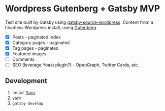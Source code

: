 # Wordpress Gutenberg + Gatsby MVP

Test site built by Gatsby using [gatsby-source-wordpress](https://github.com/gatsbyjs/gatsby/tree/master/packages/gatsby-source-wordpress). Content from a headless Wordpress install, using [Gutenberg](https://wordpress.org/gutenberg/).

- [x] Posts - paginated index
- [x] Category pages - paginated
- [x] Tag pages - paginated
- [x] Featured images
- [ ] Comments
- [ ] SEO (leverage Yoast plugin?) - OpenGraph, Twitter Cards, etc.

## Development

1. Install [Yarn](https://yarnpkg.com/en/).
2. `yarn`
3. `gatsby develop`
